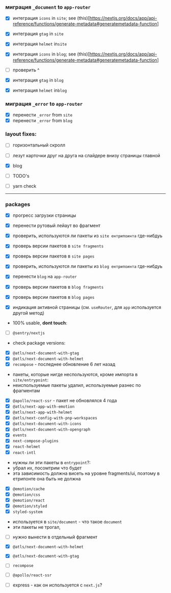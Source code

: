 ### миграция `_document` to `app-router`

- [x] интеграция `icons` in `site`; see (this)[https://nextjs.org/docs/app/api-reference/functions/generate-metadata#generatemetadata-function]
- [x] интеграция `gtag` in `site`
- [x] интеграция `helmet` in`site`

- [x] интеграция `icons` in `blog`; see (this)[https://nextjs.org/docs/app/api-reference/functions/generate-metadata#generatemetadata-function]
- [ ] проверить ^
- [x] интеграция `gtag` in `blog`
- [x] интеграция `helmet` in`blog`

### миграция `_error` to `app-router`

- [x] перенести `_error` from `site`
- [x] перенести `_error` from `blog`

### layout fixes:

- [ ] горизонтальный скролл
- [ ] лезут карточки друг на друга на слайдере внизу страницы главной
- [x] blog

- [ ] TODO's
- [ ] yarn check

---

### packages

- [x] прогресс загрузки страницы
- [x] перенести рутовый лейаут во фрагмент
- [x] проверить, используются ли пакеты из `site ентрипоинта` где-нибдуь
- [x] проверь версии пакетов в `site fragments`
- [x] проверь версии пакетов в `site pages`

- [x] проверить, используются ли пакеты из `blog ентрипоинта` где-нибдуь
- [x] перенести `blog` на `app-router`
- [x] проверь версии пакетов в `blog fragments`
- [x] проверь версии пакетов в `blog pages`
- [x] индикация активной страницы (см. `useRouter`, для `app` используется другой метод)

- 100% usable, **dont touch**:
- [ ] `@sentry/nextjs`

- check package versions:
- [x] `@atls/next-document-with-gtag`
- [x] `@atls/next-document-with-helmet`
- [x] `recompose` - последнее обновление 6 лет назад

- пакеты, которые нигде неспользуются, кроме импорта в `site/entrypoint`:
- неиспользуемые пакеты удалил, используемые разнес по фрагментам
- [x] `@apollo/react-ssr` - пакет не обновлялся 4 года
- [x] `@atls/next-app-with-emotion`
- [x] `@atls/next-app-with-helmet`
- [x] `@atls/next-config-with-pnp-workspaces`
- [x] `@atls/next-document-with-icons`
- [x] `@atls/next-document-with-opengraph`
- [x] `events`
- [x] `next-compose-plugins`
- [x] `react-helmet`
- [x] `react-intl`

- нужны ли эти пакеты в `entrypoint`?:
- убрал их, посомтрим что будет
- эта зависимость должна висеть на уровне fragments/ui, поэтому в етрипонте она быть не должна
- [x] `@emotion/cache`
- [x] `@emotion/css`
- [x] `@emotion/react`
- [x] `@emotion/styled`
- [x] `styled-system`

- используется в `site/document` - что такое `document`
- эти пакеты не трогал,
- [ ] нужно вынести в отдельный фрагмент
- [x] `@atls/next-document-with-helmet`
- [x] `@atls/next-document-with-gtag`
- [ ] `recompose`
- [ ] `@apollo/react-ssr`

- [ ] express - как он используется с `next.js`?
